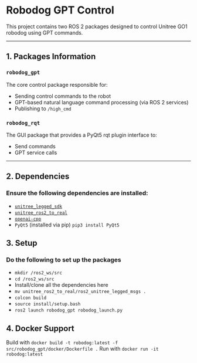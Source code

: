 # Robodog GPT Control

This project contains two ROS 2 packages designed to control Unitree GO1 robodog using GPT commands.

---

## 1. Packages Information

### `robodog_gpt`
The core control package responsible for:
- Sending control commands to the robot
- GPT-based natural language command processing (via ROS 2 services)
- Publishing to `/high_cmd`

### `robodog_rqt`
The GUI package that provides a PyQt5 rqt plugin interface to:
- Send commands
- GPT service calls

---

## 2. Dependencies
### Ensure the following dependencies are installed:
- [`unitree_legged_sdk`](https://github.com/unitreerobotics/unitree_legged_sdk)
- [`unitree_ros2_to_real`](https://github.com/unitreerobotics/unitree_ros2_to_real)
- [`openai-cpp`](https://github.com/olrea/openai-cpp)
- `PyQt5` (installed via pip) `pip3 install PyQt5`

## 3. Setup
### Do the following to set up the packages 
- `mkdir /ros2_ws/src`
-  `cd /ros2_ws/src`
- Install/clone all the dependencies here
- `mv unitree_ros2_to_real/ros2_unitree_legged_msgs . `
- `colcon build`
- `source install/setup.bash`
- `ros2 launch robodog_gpt robodog_launch.py`

## 4. Docker Support
Build with `docker build -t robodog:latest -f src/robodog_gpt/docker/Dockerfile .`
Run with `docker run -it robodog:latest`
